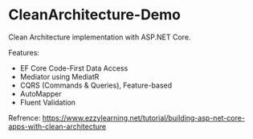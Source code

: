 # CleanArchitecture-Demo

Clean Architecture implementation with ASP.NET Core.

Features:
- EF Core Code-First Data Access
- Mediator using MediatR
- CQRS (Commands & Queries), Feature-based
- AutoMapper
- Fluent Validation

Refrence: 
https://www.ezzylearning.net/tutorial/building-asp-net-core-apps-with-clean-architecture
